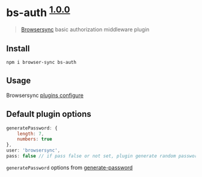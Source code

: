 # bs-auth <sup>[1.0.0](https://github.com/tazau/bs-auth/blob/master/CHANGELOG)</sup>

> [Browsersync](https://browsersync.io/) basic authorization middleware plugin

## Install
`npm i browser-sync bs-auth`

## Usage

Browsersync [plugins configure](https://browsersync.io/docs/options#option-plugins)

## Default plugin options
```javascript
generatePassword: {
    length: 7,
    numbers: true
},
user: 'browsersync',
pass: false // if pass false or not set, plugin generate random password
```
`generatePassword` options from [generate-password](https://www.npmjs.com/package/generate-password)